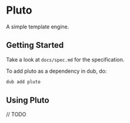 # Pluto

A simple template engine.

## Getting Started

Take a look at `docs/spec.md` for the specification.

To add pluto as a dependency in dub, do:
```bash
dub add pluto
```

## Using Pluto

// TODO
